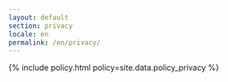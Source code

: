 ```yaml
---
layout: default
section: privacy
locale: en
permalink: /en/privacy/
---
```


{% include policy.html policy=site.data.policy_privacy %}
